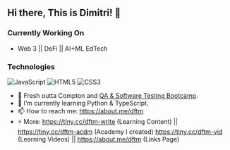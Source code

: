 ## Hi there, This is Dimitri! 👋



### Currently Working On
* Web 3 || DeFi || AI+ML EdTech



### Technologies
![JavaScript](https://img.shields.io/badge/javascript-%23323330.svg?style=for-the-badge&logo=javascript&logoColor=%23F7DF1E)
![HTML5](https://img.shields.io/badge/html5-%23E34F26.svg?style=for-the-badge&logo=html5&logoColor=white)
![CSS3](https://img.shields.io/badge/css3-%231572B6.svg?style=for-the-badge&logo=css3&logoColor=white)



- 🔭 Fresh outta Compton and [QA & Software Testing Bootcamp](https://www.workearly.gr/qa-automation-software-testing-school).
- 🌱 I’m currently learning Python & TypeScript.
- 📫 How to reach me: https://about.me/dftm
- ⚡ More:  https://tiny.cc/dftm-write (Learning Content) || https://tiny.cc/dftm-acdm (Academy I created)
             https://tiny.cc/dftm-vid (Learning Videos)    || https://about.me/dftm (Links Page)


